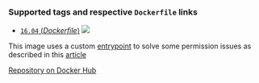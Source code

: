 ### Supported tags and respective `Dockerfile` links

-	[`16.04` (*Dockerfile*)](https://github.com/igeolise/docker-ubuntu/blob/master/Dockerfile) [![](https://images.microbadger.com/badges/image/igeolise/ubuntu.svg)](https://microbadger.com/images/igeolise/ubuntu "Get your own image badge on microbadger.com")

This image uses a custom [entrypoint](https://github.com/igeolise/docker-ubuntu/blob/master/entrypoint.sh) to solve some permission issues as described in this [article](https://denibertovic.com/posts/handling-permissions-with-docker-volumes)

[Repository on Docker Hub](https://hub.docker.com/r/igeolise/ubuntu)
